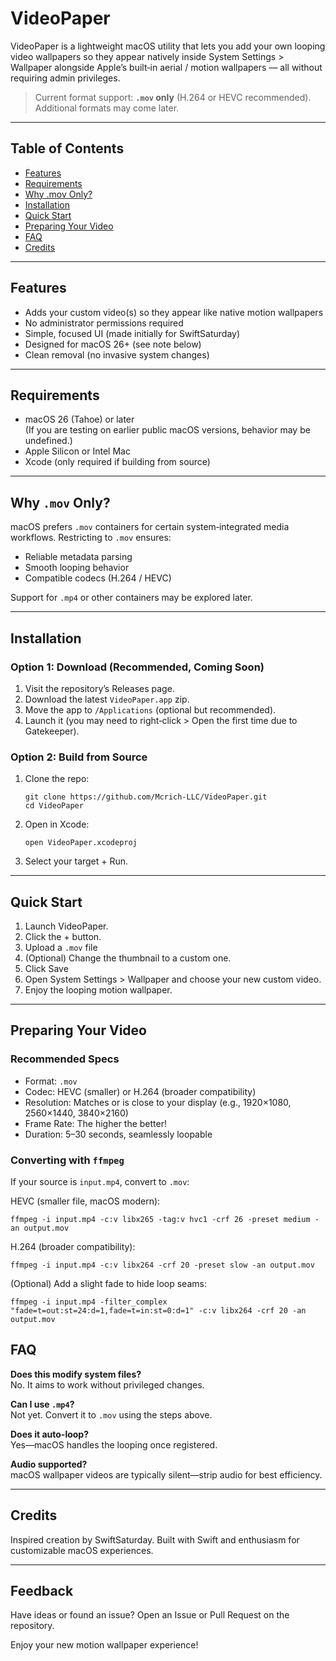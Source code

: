 # VideoPaper

VideoPaper is a lightweight macOS utility that lets you add your own looping video wallpapers so they appear natively inside System Settings > Wallpaper alongside Apple’s built‑in aerial / motion wallpapers — all without requiring admin privileges.

> Current format support: **`.mov` only** (H.264 or HEVC recommended). Additional formats may come later.

---

## Table of Contents
- [Features](#features)
- [Requirements](#requirements)
- [Why .mov Only?](#why-mov-only)
- [Installation](#installation)
- [Quick Start](#quick-start)
- [Preparing Your Video](#preparing-your-video)
- [FAQ](#faq)
- [Credits](#credits)

---

## Features
- Adds your custom video(s) so they appear like native motion wallpapers
- No administrator permissions required
- Simple, focused UI (made initially for SwiftSaturday)
- Designed for macOS 26+ (see note below)
- Clean removal (no invasive system changes)

---

## Requirements
- macOS 26 (Tahoe) or later  
  (If you are testing on earlier public macOS versions, behavior may be undefined.)
- Apple Silicon or Intel Mac
- Xcode (only required if building from source)

---

## Why `.mov` Only?
macOS prefers `.mov` containers for certain system‑integrated media workflows. Restricting to `.mov` ensures:
- Reliable metadata parsing
- Smooth looping behavior
- Compatible codecs (H.264 / HEVC)

Support for `.mp4` or other containers may be explored later.

---

## Installation

### Option 1: Download (Recommended, Coming Soon)
1. Visit the repository’s Releases page.
2. Download the latest `VideoPaper.app` zip.
3. Move the app to `/Applications` (optional but recommended).
4. Launch it (you may need to right‑click > Open the first time due to Gatekeeper).

### Option 2: Build from Source
1. Clone the repo:
   ```
   git clone https://github.com/Mcrich-LLC/VideoPaper.git
   cd VideoPaper
   ```
2. Open in Xcode:
   ```
   open VideoPaper.xcodeproj
   ```
3. Select your target + Run.

---

## Quick Start
1. Launch VideoPaper.
2. Click the + button.
3. Upload a `.mov` file
4. (Optional) Change the thumbnail to a custom one.
5. Click Save
6. Open System Settings > Wallpaper and choose your new custom video.
7. Enjoy the looping motion wallpaper.

---

## Preparing Your Video

### Recommended Specs
- Format: `.mov`
- Codec: HEVC (smaller) or H.264 (broader compatibility)
- Resolution: Matches or is close to your display (e.g., 1920×1080, 2560×1440, 3840×2160)
- Frame Rate: The higher the better!
- Duration: 5–30 seconds, seamlessly loopable

### Converting with `ffmpeg`
If your source is `input.mp4`, convert to `.mov`:

HEVC (smaller file, macOS modern):
```
ffmpeg -i input.mp4 -c:v libx265 -tag:v hvc1 -crf 26 -preset medium -an output.mov
```

H.264 (broader compatibility):
```
ffmpeg -i input.mp4 -c:v libx264 -crf 20 -preset slow -an output.mov
```

(Optional) Add a slight fade to hide loop seams:
```
ffmpeg -i input.mp4 -filter_complex "fade=t=out:st=24:d=1,fade=t=in:st=0:d=1" -c:v libx264 -crf 20 -an output.mov
```

## FAQ

**Does this modify system files?**  
No. It aims to work without privileged changes.

**Can I use `.mp4`?**  
Not yet. Convert it to `.mov` using the steps above.

**Does it auto-loop?**  
Yes—macOS handles the looping once registered.

**Audio supported?**  
macOS wallpaper videos are typically silent—strip audio for best efficiency.

---

## Credits
Inspired creation by SwiftSaturday. Built with Swift and enthusiasm for customizable macOS experiences.

---

## Feedback
Have ideas or found an issue? Open an Issue or Pull Request on the repository.

Enjoy your new motion wallpaper experience!
